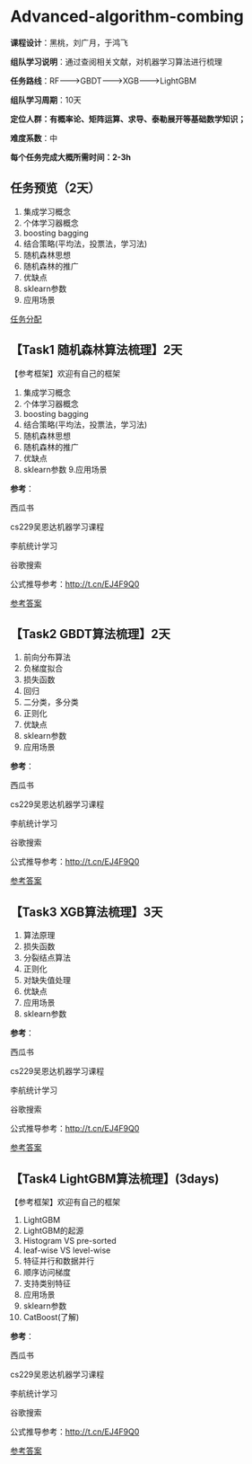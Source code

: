 # Advanced-algorithm-combing

**课程设计**：黑桃，刘广月，于鸿飞

**组队学习说明**：通过查阅相关文献，对机器学习算法进行梳理

**任务路线**：RF--->GBDT--->XGB--->LightGBM

**组队学习周期**：10天

**定位人群：有概率论、矩阵运算、求导、泰勒展开等基础数学知识；**

**难度系数**：中

**每个任务完成大概所需时间：2-3h**

## 任务预览（2天）
1. 集成学习概念
2. 个体学习器概念
3. boosting  bagging
4. 结合策略(平均法，投票法，学习法)
5. 随机森林思想
6. 随机森林的推广
7. 优缺点
8. sklearn参数
9. 应用场景

[任务分配](学习任务)



## 【Task1 随机森林算法梳理】2天

【参考框架】欢迎有自己的框架

1. 集成学习概念
2. 个体学习器概念
3. boosting  bagging
4. 结合策略(平均法，投票法，学习法)
5. 随机森林思想
6. 随机森林的推广
7. 优缺点
8. sklearn参数
   9.应用场景

**参考**：

西瓜书

cs229吴恩达机器学习课程

李航统计学习

谷歌搜索

公式推导参考：http://t.cn/EJ4F9Q0

[参考答案](./../参考答案)

## 【Task2 GBDT算法梳理】2天

1. 前向分布算法
2. 负梯度拟合
3. 损失函数
4. 回归
5. 二分类，多分类
6. 正则化
7. 优缺点
8. sklearn参数
9. 应用场景

**参考**：

西瓜书
          
cs229吴恩达机器学习课程
           
李航统计学习
           
谷歌搜索

公式推导参考：http://t.cn/EJ4F9Q0

[参考答案](./../参考答案)



## 【Task3 XGB算法梳理】3天

1. 算法原理
2. 损失函数
3. 分裂结点算法
4. 正则化
5. 对缺失值处理
6. 优缺点
7. 应用场景
8. sklearn参数

**参考**：

西瓜书
          
cs229吴恩达机器学习课程
           
李航统计学习
           
谷歌搜索

公式推导参考：http://t.cn/EJ4F9Q0

[参考答案](./../参考答案)

## 【Task4 LightGBM算法梳理】(3days)

【参考框架】欢迎有自己的框架

1. LightGBM
2. LightGBM的起源
3. Histogram VS pre-sorted
4. leaf-wise VS level-wise
5. 特征并行和数据并行
6. 顺序访问梯度
7. 支持类别特征
8. 应用场景
9. sklearn参数
10. CatBoost(了解)

**参考**：

西瓜书
          
cs229吴恩达机器学习课程
           
李航统计学习
           
谷歌搜索

公式推导参考：http://t.cn/EJ4F9Q0

[参考答案](./../参考答案)